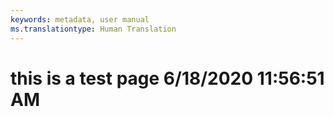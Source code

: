 ```yaml
---
keywords: metadata, user manual
ms.translationtype: Human Translation
---
```

# this is a test page 6/18/2020 11:56:51 AM